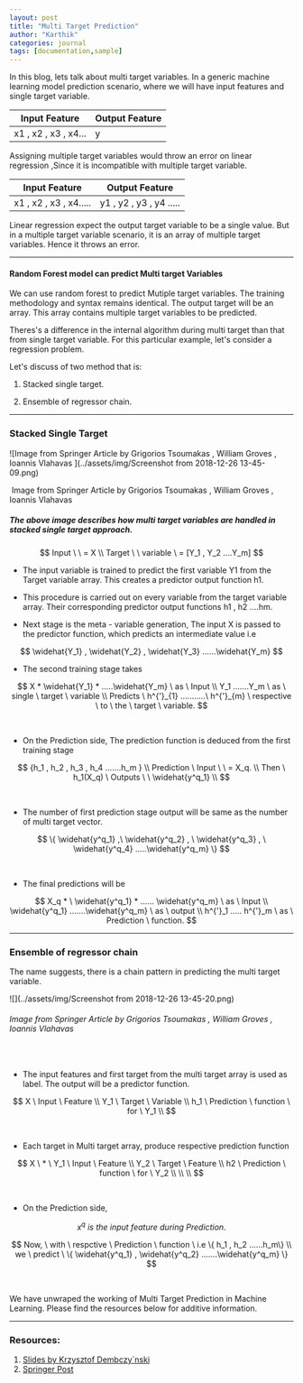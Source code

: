 ```yaml
---
layout: post
title: "Multi Target Prediction"
author: "Karthik"
categories: journal
tags: [documentation,sample]
---
```




In this blog, lets talk about multi target variables. In a generic machine learning model prediction scenario, where we will have input features and single target variable. 



| Input Feature        | Output Feature |
| -------------------- | -------------- |
| x1 , x2 , x3 , x4... | y              |

Assigning multiple target variables would throw an error on linear regression ,Since it is incompatible with multiple target variable. 

| Input Feature          | Output Feature          |
| ---------------------- | ----------------------- |
| x1 , x2 , x3 , x4..... | y1 , y2 , y3 , y4 ..... |

Linear regression expect the output target variable to be a single value. But in a multiple target variable scenario, it is an array of multiple target variables. Hence it throws an error.



---





#### Random Forest model can predict Multi target Variables

We can use random forest to predict Mutiple target variables. The training methodology and syntax remains identical. The output target will be an array. This array contains multiple target variables to be predicted.   

Theres's a difference in the internal algorithm during multi target than that from single target variable. For this particular example, let's consider a regression problem.

Let's discuss of two method that is:

1.  Stacked single target.

1.  Ensemble of regressor chain.



---





### Stacked Single Target

![Image from Springer Article by Grigorios Tsoumakas , William Groves , Ioannis Vlahavas ](../assets/img/Screenshot from 2018-12-26 13-45-09.png)

​				Image from Springer Article by Grigorios Tsoumakas , William Groves , Ioannis Vlahavas 



##### The above image describes how multi target variables are handled in stacked single target approach.

$$
Input \ \ =  X \\ Target \ \  variable \  = [Y_1 , Y_2 ....Y_m]
$$



- The input variable is trained to predict the first variable Y1 from the Target variable array. This creates a predictor output function h1. 

- This procedure is carried out on every variable from the target variable array. Their corresponding predictor output functions h1 , h2 ....hm. 

- Next stage is the meta - variable generation, The input X is passed to the predictor function, which predicts an intermediate value i.e 


$$
   \widehat{Y_1} , \widehat{Y_2} , \widehat{Y_3}  ......\widehat{Y_m}
$$

- The second training stage takes 

$$
X * \widehat{Y_1} * .....\widehat{Y_m} \ as \  Input \\
Y_1 .......Y_m \ as \ single \ target  \ variable \\
Predicts \ h^{'}_{1} ...........\ h^{'}_{m}  \ respective \  to \  the \  target  \ variable.
$$



<br>

- On the Prediction side, The prediction function is deduced from the first training stage

$$
{h_1 , h_2 , h_3 , h_4 .......h_m } \\
Prediction \ Input \ \  = X_q. \\
Then \  h_1(X_q) \ Outputs \ \  \widehat{y^q_1} \\
$$

<br>

- The number of first prediction stage output will be same as the number of multi target vector.

$$
\{ \widehat{y^q_1} ,\  \widehat{y^q_2} , \  \widehat{y^q_3} , \  \widehat{y^q_4} .....\widehat{y^q_m} \}
$$

<br>

- The final predictions will be 

$$
X_q * \ \widehat{y^q_1} * ...... \widehat{y^q_m} \ as \ Input \\
\widehat{y^q_1} .......\widehat{y^q_m} \ as \ output \\
h^{'}_1 .....  h^{'}_m \ as \ Prediction \ function.
$$





---



### Ensemble of regressor chain



The name suggests, there is a chain pattern in predicting the multi target variable.

![](../assets/img/Screenshot from 2018-12-26 13-45-20.png)

######				Image from Springer Article by Grigorios Tsoumakas , William Groves , Ioannis Vlahavas 

<br>



- The input features and first target from the multi target array is used as label. The output will be a predictor function.

$$
X \ Input \ Feature \\
Y_1 \ Target \ Variable \\
h_1 \ Prediction \ function \ for \ Y_1 \\
$$

<br>

- Each target in Multi target array, produce respective prediction function

$$
X \ * \ Y_1 \ Input \ Feature \\
Y_2 \ Target \ Feature \\
h2 \ Prediction \ function \ for \  Y_2 \\
\\
\\
$$

<br>

- On the Prediction side, 

$$
x^q \ is \  the \ input \  feature \  during  \ Prediction.
$$

$$
Now, \ with \  respctive \ Prediction  \ function \ i.e  \{ h_1 , h_2 ......h_m\} \\ 
we \ predict \    \{ \widehat{y^q_1} , \widehat{y^q_2} .......\widehat{y^q_m} \}
$$



<br>

We have unwraped the working of Multi Target Prediction in Machine Learning. Please find the resources below for additive information.

---



### Resources:

1. [Slides by Krzysztof Dembczy´nski](http://www.cs.put.poznan.pl/kdembczynski/pdf/multi-target_prediction.pdf)
2. [Springer Post](https://link.springer.com/article/10.1007/s10994-016-5546-z)